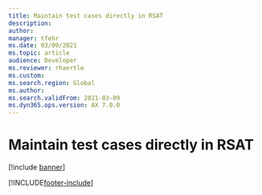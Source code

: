 ```yaml
---
title: Maintain test cases directly in RSAT
description: 
author: 
manager: tfehr
ms.date: 03/09/2021
ms.topic: article
audience: Developer
ms.reviewer: rhaertle
ms.custom:
ms.search.region: Global
ms.author:
ms.search.validFrom: 2021-03-09
ms.dyn365.ops.version: AX 7.0.0
---
```


# Maintain test cases directly in RSAT

[!include [banner](../../includes/banner.md)]







[!INCLUDE[footer-include](../../../../includes/footer-banner.md)]
